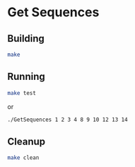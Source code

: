 # Get Sequences

## Building

``` bash
make
```

## Running

``` bash
make test
```

or

``` bash
./GetSequences 1 2 3 4 8 9 10 12 13 14
```

## Cleanup

``` bash
make clean
```
